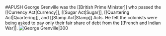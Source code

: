 #APUSH 
George Grenville was the [[British Prime Minister]] who passed the [[Currency Act|Currency]], [[Sugar Act|Sugar]], [[Quartering Act|Quartering]], and [[Stamp Act|Stamp]] Acts. He felt the colonists were being asked to pay only their fair share of debt from the [[French and Indian War]].
![George Grenville|300](https://upload.wikimedia.org/wikipedia/commons/thumb/3/32/George_Grenville_%281712%E2%80%931770%29_by_William_Hoare_%281707-1792%29.jpg/220px-George_Grenville_%281712%E2%80%931770%29_by_William_Hoare_%281707-1792%29.jpg)